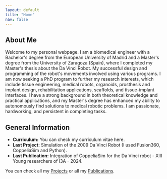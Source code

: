 ```yaml
---
layout: default
title: "Home"
nav: false
---
```


<div class="about-me">
  <h2>About Me</h2>
  <p>Welcome to my personal webpage. I am a biomedical engineer with a Bachelor's degree from the European University of Madrid and a Master's degree from the University of Zaragoza (Spain), where I completed my Master's thesis about the Da Vinci Robot. My successful design and programming of the robot's movements involved using various programs. I am now seeking a PhD program to further my research interests, which include tissue engineering, medical robots, organoids, prosthesis and implant design, rehabilitation applications, scaffolds, and tissue-implant interfaces. I have a strong background in both theoretical knowledge and practical applications, and my Master's degree has enhanced my ability to autonomously find solutions to medical robotic problems. I am passionate, hardworking, and persistent in completing tasks.</p>
</div>

<div class="home-section">
  <div class="right-columns">
    <div class="publications-column">
      <h2>General Information</h2>
      <ul>
        <li><strong>Curriculum:</strong> You can check my curriculum vitae here.</li>
        <li><strong>Last Project:</strong> Simulation of the 2009 Da Vinci Robot (I used Fusion360, CoppeliaSim and Python).</li>
        <li><strong>Last Publication:</strong> Integration of CoppeliaSim for the Da Vinci robot - XIII Young researchers of I3A - 2024.</li>
      </ul>
      <p>You can check all my <a href="https://javiersainzvillalba.github.io/projects/">Projects</a> or all my <a href="https://javiersainzvillalba.github.io/projects/">Publications</a>.</p>
    </div>
  </div>
</div>

